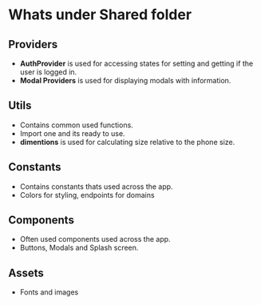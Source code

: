 # Whats under Shared folder

## Providers

- **AuthProvider** is used for accessing states for setting and getting if the user is logged in.
- **Modal Providers** is used for displaying modals with information.

## Utils

- Contains common used functions.
- Import one and its ready to use.
- **dimentions** is used for calculating size relative to the phone size.

## Constants

- Contains constants thats used across the app.
- Colors for styling, endpoints for domains

## Components

- Often used components used across the app.
- Buttons, Modals and Splash screen.

## Assets

- Fonts and images
